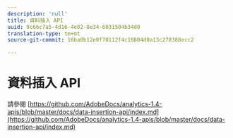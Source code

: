 ```yaml
---
description: 'null'
title: 資料插入 API
uuid: 9c66c7a5-4d16-4e02-8e34-6031504b34d0
translation-type: tm+mt
source-git-commit: 16ba0b12e0f70112f4c10804d0a13c278388ecc2

---
```



# 資料插入 API

<!-- Git link needs to change to root relative link -->

請參閱 [https://github.com/AdobeDocs/analytics-1.4-apis/blob/master/docs/data-insertion-api/index.md](https://github.com/AdobeDocs/analytics-1.4-apis/blob/master/docs/data-insertion-api/index.md)
